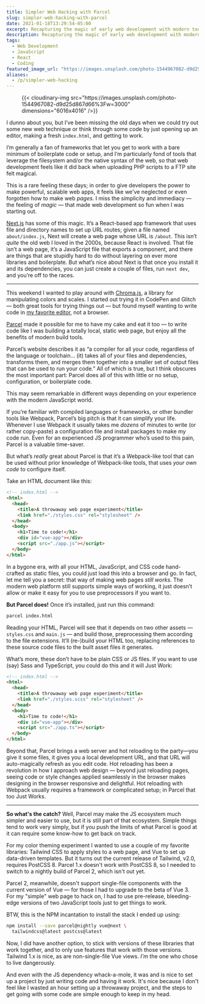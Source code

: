 ```yaml
---
title: Simpler Web Hacking with Parcel
slug: simpler-web-hacking-with-parcel
date: 2021-01-18T13:29:54-05:00
excerpt: Recapturing the magic of early web development with modern tools
description: Recapturing the magic of early web development with modern tools
tags:
  - Web Development
  - JavaScript
  - React
  - Coding
featured_image_url: "https://images.unsplash.com/photo-1544967082-d9d25d867d66"
aliases:
  - /p/simpler-web-hacking
---
```


<figure class="wide-width">
{{< cloudinary-img src="https://images.unsplash.com/photo-1544967082-d9d25d867d66%3Fw=3000" dimensions="6016x4016" />}}
</figure>

I dunno about you, but I’ve been missing the old days when we could try out some new web technique or think through some code by just opening up an editor, making a fresh `index.html`, and getting to work.

I’m generally a fan of frameworks that let you get to work with a bare minimum of boilerplate code or setup, and I’m particularly fond of tools that leverage the filesystem and/or the native syntax of the web, so that web development feels like it did back when uploading PHP scripts to a FTP site felt magical. 

This is a rare feeling these days; in order to give developers the power to make powerful, scalable web apps, it feels like we've neglected or even forgotten how to make web _pages_. I miss the simplicity and immediacy — the feeling of _magic_ — that made web development so fun when I was starting out.

[Next.js](nextjs.org) has some of this magic. It’s a React-based app framework that uses file and directory names to set up URL routes; given a file named `about/index.js`, Next will create a web page whose URL is `/about`. This isn’t _quite_ the old web I loved in the 2000s, because React is involved. That file isn’t a web page, it’s a JavaScript file that exports a component, and there are things that are stupidly hard to do without layering on ever more libraries and boilerplate. But what’s nice about Next is that once you install it and its dependencies, you can just create a couple of files, run `next dev`, and you’re off to the races.

---- 

This weekend I wanted to play around with [Chroma.js](https://gka.github.io/chroma.js/), a library for manipulating colors and scales. I started out trying it in CodePen and Glitch — both great tools for trying things out — but found myself wanting to write code in [my favorite editor](https://nova.app), not a browser. 

[Parcel](parceljs.org) made it possible for me to have my cake and eat it too — to write code like I was building a totally local, static web page, but enjoy all the benefits of modern build tools.

Parcel’s website describes it as “a compiler for all your code, regardless of the language or toolchain…  (it) takes all of your files and dependencies, transforms them, and merges them together into a smaller set of output files that can be used to run your code.” All of which is true, but I think obscures the most important part: Parcel does all of this with little or no setup, configuration, or boilerplate code.

This may seem remarkable in different ways depending on your experience with the modern JavaScript world.

If you’re familiar with compiled languages or frameworks, or other bundler tools like Webpack, Parcel’s big pitch is that it can simplify your life. Whenever I use Webpack it usually takes me _dozens_ of minutes to write (or rather copy-paste) a configuration file and install packages to make my code run. Even for an experienced JS programmer who’s used to this pain, Parcel is a valuable time-saver.

But what’s _really_ great about Parcel is that it’s a Webpack-like tool that can be used without prior knowledge of Webpack-like tools, that uses _your own code_ to configure itself.

Take an HTML document like this:

```html {hl_lines=[5,10]}
<!-- index.html -->
<html>
  <head>
    <title>A throwaway web page experiment</title>
    <link href="./styles.css" rel="stylesheet" />
  </head>
  <body>
    <h1>Time to code!</h1>
    <div id="vue-app"></div>
    <script src="./app.js"></script>
  </body>
</html>
```

In a bygone era, with all your HTML, JavaScript, and CSS code hand-crafted as static files, you could just load this into a browser and go. In fact, let me tell you a secret: that way of making web pages _still works_. The modern web platform still supports simple ways of working, it just doesn’t allow or make it easy for you to use preprocessors if you want to.

**But Parcel does!** Once it’s installed, just run this command:

```bash
parcel index.html
```

Reading your HTML, Parcel will see that it depends on two other assets — `styles.css` and `main.js` — and build those, preprocessing them according to the file extensions. It’ll (re-)build your HTML too, replacing references to these source code files to the built asset files it generates.

What’s more, these don’t have to be plain CSS or JS files. If you want to use (say) Sass and TypeScript, you could do this and it will Just Work:

```html {hl_lines=[5,10]}
<!-- index.html -->
<html>
  <head>
    <title>A throwaway web page experiment</title>
    <link href="./styles.scss" rel="stylesheet" />
  </head>
  <body>
    <h1>Time to code!</h1>
    <div id="vue-app"></div>
    <script src="./app.ts"></script>
  </body>
</html>
```

Beyond that, Parcel brings a web server and hot reloading to the party—you give it some files, it gives you a local development URL, and that URL will auto-magically refresh as you edit code. Hot reloading has been a revolution in how I approach web design — beyond just reloading pages, seeing code or style changes applied seamlessly in the browser makes designing in the browser responsive and delightful. Hot reloading with Webpack usually requires a framework or complicated setup; in Parcel that too Just Works.

---- 

**So what's the catch?** Well, Parcel may make the JS ecosystem much simpler and easier to use, but it is still part of that ecosystem. Simple things tend to work very simply, but if you push the limits of what Parcel is good at it can require some know-how to get back on track.

For my color theming experiment I wanted to use a couple of my favorite libraries: Tailwind CSS to apply styles to a web page, and Vue to set up data-driven templates. But it turns out the current release of Tailwind, v2.0, requires PostCSS 8. Parcel 1.x doesn't work with PostCSS 8, so I needed to switch to a nightly build of Parcel 2, which isn't out yet.

Parcel 2, meanwhile, doesn't support single-file components with the current version of Vue — for those I had to upgrade to the beta of Vue 3. For my "simple" web page to hack on, I had to use pre-release, bleeding-edge versions of two JavaScript tools just to get things to work.

BTW, this is the NPM incantation to install the stack I ended up using:

```bash
npm install --save parcel@nightly vue@next \
  tailwindcss@latest postcss@latest
```

Now, I did have another option, to stick with versions of these libraries that work together, and to only use features that work with those versions. Tailwind 1.x is nice, as are non-single-file Vue views. _I'm_ the one who chose to live dangerously. 

And even with the JS dependency whack-a-mole, it was and is nice to set up a project by just writing code and having it work. It's nice because I don't feel like I wasted an hour setting up a throwaway project, and the steps to get going with some code are simple enough to keep in my head.


